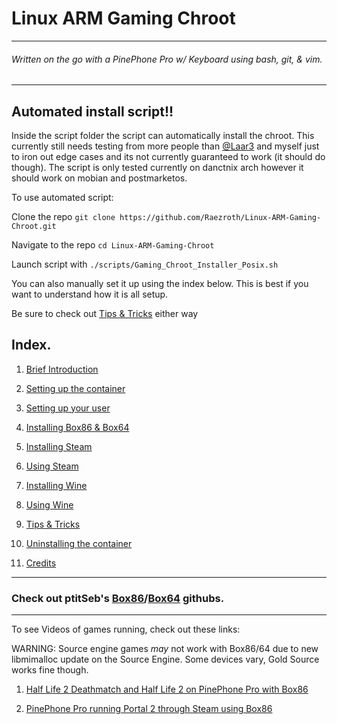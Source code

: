 

# Linux ARM Gaming Chroot

-------------------------
###### Written on the go with a PinePhone Pro w/ Keyboard using bash, git, & vim.
-------

## Automated install script!!
Inside the script folder the script can automatically install the chroot.
This currently still needs testing from more people than [@Laar3](https://github.com/Laar3) and myself just to iron out edge cases and its not currently guaranteed to work (it should do though).
The script is only tested currently on danctnix arch however it should work on mobian and postmarketos.

To use automated script:

Clone the repo `git clone https://github.com/Raezroth/Linux-ARM-Gaming-Chroot.git`

Navigate to the repo `cd Linux-ARM-Gaming-Chroot`

Launch script with `./scripts/Gaming_Chroot_Installer_Posix.sh`

You can also manually set it up using the index below. This is best if you want to understand how it is all setup.

Be sure to check out [Tips & Tricks](Docs/tips.md) either way

## Index.

1. [Brief Introduction](Docs/introduction.md)

2. [Setting up the container](Docs/create-chroot.md)

3. [Setting up your user](Docs/create-user.md)

4. [Installing Box86 & Box64](Docs/install-box86_64.md)

5. [Installing Steam](Docs/install-steam.md)

6. [Using Steam](Docs/using-steam.md)

7. [Installing Wine](Docs/install-wine.md)

8. [Using Wine](Docs/using-wine.md)

9. [Tips & Tricks](Docs/tips.md)

10. [Uninstalling the container](Docs/delete-chroot.md)

11. [Credits](Docs/credits.md)

----------------------------------------------------

### Check out ptitSeb's [Box86](https://github.com/ptitSeb/box86)/[Box64](https://github.com/ptitSeb/box64) githubs.

-------------------------------------------------------

To see Videos of games running, check out these links:

WARNING: Source engine games _may_ not work with Box86/64 due to new libmimalloc update on the Source Engine. 
Some devices vary, Gold Source works fine though.

1. [Half Life 2 Deathmatch and Half Life 2 on PinePhone Pro with Box86](https://www.youtube.com/watch?v=lAfEB0B14fw)

2. [PinePhone Pro running Portal 2 through Steam using Box86](https://www.youtube.com/watch?v=yPr0Aw3xZrA)



